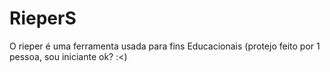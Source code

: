 # RieperS
O rieper é uma ferramenta usada para fins Educacionais (protejo feito por 1 pessoa, sou iniciante ok? :&lt;) 
